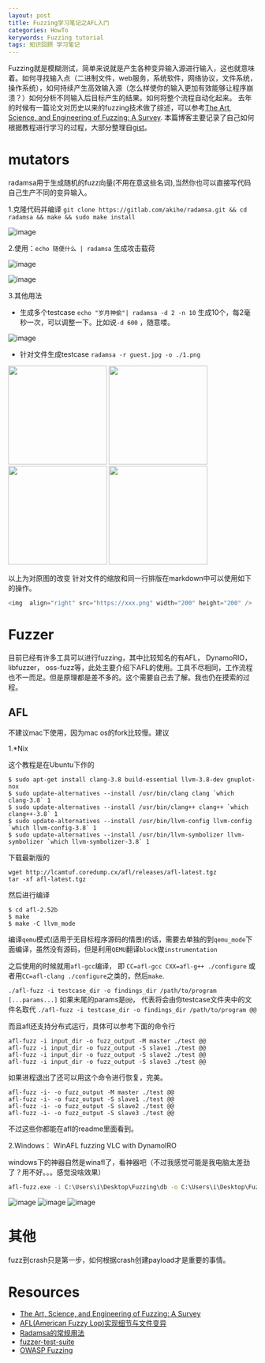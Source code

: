 ```yaml
---
layout: post
title: Fuzzing学习笔记之AFL入门 
categories: HowTo
kerywords: Fuzzing tutorial 
tags: 知识回顾 学习笔记
---
```


Fuzzing就是模糊测试，简单来说就是产生各种变异输入源进行输入，这也就意味着。如何寻找输入点（二进制文件，web服务，系统软件，网络协议，文件系统，操作系统），如何持续产生高效输入源（怎么样使你的输入更加有效能够让程序崩溃？）如何分析不同输入后目标产生的结果。如何将整个流程自动化起来。
去年的时候有一篇论文对历史以来的fuzzing技术做了综述，可以参考[The Art, Science, and Engineering of Fuzzing: A Survey](https://arxiv.org/pdf/1812.00140.pdf). 本篇博客主要记录了自己如何根据教程进行学习的过程，大部分整理自[gist](https://gist.github.com/mylamour/640622641ee39edf3701544a4303cb2e)。


# mutators

radamsa用于生成随机的fuzz向量(不用在意这些名词),当然你也可以直接写代码自己生产不同的变异输入。

1.克隆代码并编译
`git clone https://gitlab.com/akihe/radamsa.git && cd radamsa && make && sudo make install`

![image](https://user-images.githubusercontent.com/12653147/44978555-99cee700-af9d-11e8-8e9e-0a3111de5bdd.png)

2.使用：`echo 随便什么 | radamsa` 生成攻击载荷

![image](https://user-images.githubusercontent.com/12653147/44978666-d995ce80-af9d-11e8-8e7e-76ebead99717.png)

![image](https://user-images.githubusercontent.com/12653147/44978719-f205e900-af9d-11e8-813a-3b95d57eaf1a.png)

3.其他用法
* 生成多个testcase
`echo "岁月神偷"| radamsa -d 2 -n 10`
生成10个，每2毫秒一次，可以调整一下。比如说`-d 600` ，随意喽。

![image](https://user-images.githubusercontent.com/12653147/44979655-414d1900-afa0-11e8-9e28-ed6b99150036.png)

* 针对文件生成testcase
`radamsa -r guest.jpg -o ./1.png`

<img src="https://user-images.githubusercontent.com/12653147/44980007-35158b80-afa1-11e8-8846-8679c5ddd47c.png" width="200" height="200" />
<img  src="https://user-images.githubusercontent.com/12653147/44980200-bec55900-afa1-11e8-969f-7dc891246279.png" width="200" height="200" />
<img src="https://user-images.githubusercontent.com/12653147/44980207-c38a0d00-afa1-11e8-8a4c-a816fc5dbaab.png" width="200" height="200" />
<img src="https://user-images.githubusercontent.com/12653147/44980216-c97fee00-afa1-11e8-9a6f-3cec98afb8c3.png" width="200" height="200" />


以上为对原图的改变
 针对文件的缩放和同一行排版在markdown中可以使用如下的操作。

```javascript 
<img  align="right" src="https://xxx.png" width="200" height="200" />
```

# Fuzzer

目前已经有许多工具可以进行fuzzing，其中比较知名的有AFL， DynamoRIO， libfuzzer， oss-fuzz等，此处主要介绍下AFL的使用。工具不尽相同，工作流程也不一而足。但是原理都是差不多的。这个需要自己去了解。我也仍在摸索的过程。

## AFL
不建议mac下使用，因为mac os的fork比较慢。建议

1.*Nix

这个教程是在Ubuntu下作的
```shell
$ sudo apt-get install clang-3.8 build-essential llvm-3.8-dev gnuplot-nox
$ sudo update-alternatives --install /usr/bin/clang clang `which clang-3.8` 1
$ sudo update-alternatives --install /usr/bin/clang++ clang++ `which clang++-3.8` 1
$ sudo update-alternatives --install /usr/bin/llvm-config llvm-config `which llvm-config-3.8` 1
$ sudo update-alternatives --install /usr/bin/llvm-symbolizer llvm-symbolizer `which llvm-symbolizer-3.8` 1

```
 下载最新版的
```shell
wget http://lcamtuf.coredump.cx/afl/releases/afl-latest.tgz
tar -xf afl-latest.tgz
```
然后进行编译
```
$ cd afl-2.52b 
$ make
$ make -C llvm_mode

```

编译`qemu`模式(适用于无目标程序源码的情景)的话，需要去单独的到`qemu_mode`下面编译，虽然没有源码，但是利用`QEMU`翻译`block`做`instrumentation`

之后使用的时候就用`afl-gcc`编译， 即 `CC=afl-gcc CXX=afl-g++ ./configure` 或者用`CC=afl-clang ./configure`之类的，然后`make`.

`./afl-fuzz -i testcase_dir -o findings_dir /path/to/program [...params...]`
如果末尾的params是`@@`， 代表将会由你testcase文件夹中的文件名取代
`./afl-fuzz -i testcase_dir -o findings_dir /path/to/program @@`

而且afl还支持分布式运行，具体可以参考下面的命令行
```shell
afl-fuzz -i input_dir -o fuzz_output -M master ./test @@
afl-fuzz -i input_dir -o fuzz_output -S slave1 ./test @@
afl-fuzz -i input_dir -o fuzz_output -S slave2 ./test @@ 
afl-fuzz -i input_dir -o fuzz_output -S slave3 ./test @@  
```
如果进程退出了还可以用这个命令进行恢复，完美。

```
afl-fuzz -i- -o fuzz_output -M master ./test @@
afl-fuzz -i- -o fuzz_output -S slave1 ./test @@
afl-fuzz -i- -o fuzz_output -S slave2 ./test @@
afl-fuzz -i- -o fuzz_output -S slave3 ./test @@
```

不过这些你都能在afl的readme里面看到。


2.Windows： WinAFL fuzzing VLC with DynamoIRO

windows下的神器自然是winafl了，看神器吧（不过我感觉可能是我电脑太差劲了？用不好。。。感觉没啥效果）

```cmd
afl-fuzz.exe -i C:\Users\i\Desktop\Fuzzing\db -o C:\Users\i\Desktop\Fuzzing\results -D C:\Users\i\Desktop\Fuzzing\DynamoRIO\bin64 -t 20000 -- -fuzz_iterations 5000 -target_module "D:\Program Files (x86)\VideoLAN\VLC\vlc.exe" -target_offset 0x532a0 -nargs 2 -m 1024 -- "D:\Program Files (x86)\VideoLAN\VLC\vlc.exe" @@
```

![image](https://user-images.githubusercontent.com/12653147/45439093-7f0e1800-b6eb-11e8-901e-29e5ebc0db16.png)
![image](https://user-images.githubusercontent.com/12653147/45439106-86352600-b6eb-11e8-9103-353f56f5bb0b.png)
![image](https://user-images.githubusercontent.com/12653147/45438403-a7951280-b6e9-11e8-8f38-fbadc416ad08.png)

# 其他
fuzz到crash只是第一步，如何根据crash创建payload才是重要的事情。

# Resources
* [The Art, Science, and Engineering of Fuzzing: A Survey](https://arxiv.org/pdf/1812.00140.pdf)
* [AFL(American Fuzzy Lop)实现细节与文件变异](https://paper.seebug.org/496/)
* [Radamsa的常规用法](http://www.cs.tut.fi/tapahtumat/testaus12/kalvot/Wieser_20120606radamsa-coverage.pdf)
* [fuzzer-test-suite](https://github.com/google/fuzzer-test-suite)
* [OWASP Fuzzing](https://www.owasp.org/index.php/Fuzzing)